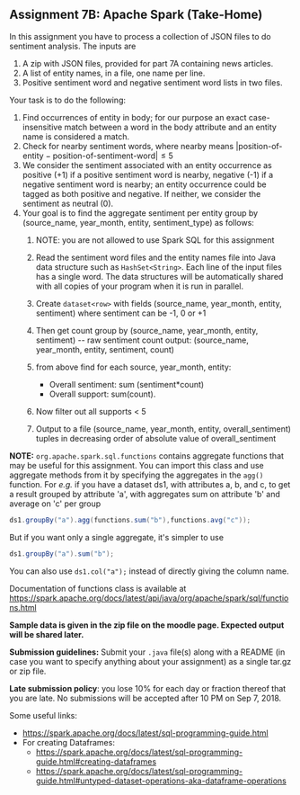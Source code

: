 ## Assignment 7B: Apache Spark (Take-Home)

In this assignment you have to process a collection of JSON files to do sentiment analysis.  The inputs are

1. A zip with JSON files, provided for part 7A containing news articles.
2. A list of entity names, in a file, one name per line.
3. Positive sentiment word and negative sentiment word lists in two files.

Your task is to do the following:

1. Find occurrences of entity in body; for our purpose an exact case-insensitive match between a word in the body attribute and an entity name is considered a match.
2. Check for nearby sentiment words, where nearby means $\left| \text{position-of-entity} - \text{position-of-sentiment-word} \right| \le 5$
3. We consider the sentiment associated with an entity occurrence as positive (+1) if a positive sentiment word is nearby, negative (-1) if a negative sentiment word is nearby; an entity occurrence could be tagged as both positive and negative. If neither, we consider the sentiment as neutral (0).
4. Your goal is to find the aggregate sentiment per entity group by (source_name, year_month, entity, sentiment_type) as follows:
   1. NOTE: you are not allowed to use Spark SQL for this assignment
   2. Read the sentiment word files and the entity names file into Java data structure such as `HashSet<String>`. Each line of the input files has a single word. The data structures will be automatically shared with all copies of your program when it is run in parallel.

   3. Create `dataset<row>` with fields
      (source_name, year_month, entity, sentiment) where sentiment can be -1, 0 or +1

   4. Then get count group by (source_name, year_month, entity, sentiment) -- raw sentiment count
       output:  (source_name, year_month, entity, sentiment, count)

   5. from above find for each source, year_month, entity:
      - Overall sentiment: sum (sentiment*count)
      - Overall support:   sum(count).

   6. Now filter out all supports < 5

   7. Output to a file (source_name, year_month, entity, overall_sentiment) tuples in decreasing order of absolute value of overall_sentiment



**NOTE:** `org.apache.spark.sql.functions` contains aggregate functions that may be useful for this assignment. You can import this class and use aggregate methods from it by specifying the aggregates in the `agg()` function. For *e.g.* if you have a dataset ds1, with attributes a, b, and c, to get a result grouped by attribute 'a', with aggregates sum on attribute 'b' and average on 'c' per group

```java
ds1.groupBy("a").agg(functions.sum("b"),functions.avg("c"));
```


But if you want only a single aggregate, it's simpler to use

```java
ds1.groupBy("a").sum("b");
```

You can also use `ds1.col("a");` instead of directly giving the column name.

Documentation of functions class is available at https://spark.apache.org/docs/latest/api/java/org/apache/spark/sql/functions.html



**Sample data is given in the zip file on the moodle page.  Expected output will be shared later.**

**Submission guidelines:** Submit your `.java` file(s) along with a README (in case you want to specify anything about your assignment) as a single tar.gz or zip file.

**Late submission policy**: you lose 10% for each day or fraction thereof that you are late.  No submissions will be accepted after 10 PM on Sep 7, 2018.

Some useful links:

- https://spark.apache.org/docs/latest/sql-programming-guide.html
- For creating Dataframes:
  - https://spark.apache.org/docs/latest/sql-programming-guide.html#creating-dataframes
  - https://spark.apache.org/docs/latest/sql-programming-guide.html#untyped-dataset-operations-aka-dataframe-operations

